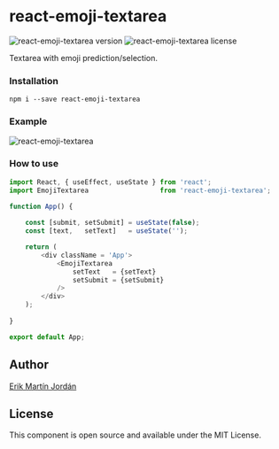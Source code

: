 # react-emoji-textarea

![react-emoji-textarea version](https://img.shields.io/npm/v/react-emoji-textarea)
![react-emoji-textarea license](https://img.shields.io/npm/l/react-emoji-textarea)

Textarea with emoji prediction/selection.

### Installation

```
npm i --save react-emoji-textarea
```

### Example

![react-emoji-textarea](https://media0.giphy.com/media/gLWVAGwIBpfg4sN99Y/giphy.gif)

### How to use

```javascript
import React, { useEffect, useState } from 'react';
import EmojiTextarea                  from 'react-emoji-textarea';

function App() {
    
    const [submit, setSubmit] = useState(false);
    const [text,   setText]   = useState('');

    return (
        <div className = 'App'>
            <EmojiTextarea
                setText   = {setText}
                setSubmit = {setSubmit}
            />
        </div>
    );
    
}

export default App;
```

## Author

[Erik Martín Jordán](https://erikmartinjordan.com)

## License

This component is open source and available under the MIT License.